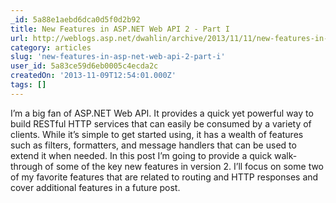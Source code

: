 ```yaml
---
_id: 5a88e1aebd6dca0d5f0d2b92
title: New Features in ASP.NET Web API 2 - Part I
url: http://weblogs.asp.net/dwahlin/archive/2013/11/11/new-features-in-asp-net-web-api-2-part-i.aspx
category: articles
slug: 'new-features-in-asp-net-web-api-2-part-i'
user_id: 5a83ce59d6eb0005c4ecda2c
createdOn: '2013-11-09T12:54:01.000Z'
tags: []
---
```


I’m a big fan of ASP.NET Web API. It provides a quick yet powerful way to build RESTful HTTP services that can easily be consumed by a variety of clients. While it’s simple to get started using, it has a wealth of features such as filters, formatters, and message handlers that can be used to extend it when needed. In this post I’m going to provide a quick walk-through of some of the key new features in version 2. I’ll focus on some two of my favorite features that are related to routing and HTTP responses and cover additional features in a future post.
